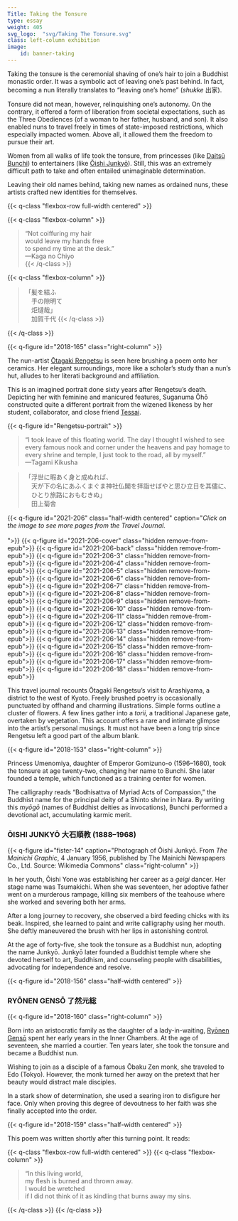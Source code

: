 ```yaml
---
Title: Taking the Tonsure
type: essay
weight: 405
svg_logo:  "svg/Taking The Tonsure.svg"
class: left-column exhibition
image: 
    id: banner-taking
---
```


Taking the tonsure is the ceremonial shaving of one’s hair to join a Buddhist monastic order. It was a symbolic act of leaving one’s past behind. In fact, becoming a nun literally translates to “leaving one’s home” (*shukke* <span lang="ja">出家</span>).

Tonsure did not mean, however, relinquishing one’s autonomy. On the contrary, it offered a form of liberation from societal expectations, such as the Three Obediences (of a woman to her father, husband, and son). It also enabled nuns to travel freely in times of state-imposed restrictions, which especially impacted women. Above all, it allowed them the freedom to pursue their art.

Women from all walks of life took the tonsure, from princesses (like [Daitsū Bunchi](/artists/#Daitsū-Bunchi-大通文智/)) to entertainers (like [Ōishi Junkyō](/artists/#Ōishi-Junkyō-大石順教/)). Still, this was an extremely difficult path to take and often entailed unimaginable determination.

Leaving their old names behind, taking new names as ordained nuns, these artists crafted new identities for themselves.

{{< q-class "flexbox-row full-width centered" >}}

{{< q-class "flexbox-column" >}}
>“Not coiffuring my hair<br />
>would leave my hands free<br />
>to spend my time at the desk.”<br />
>—Kaga no Chiyo<br />
{{< /q-class >}}

{{< q-class "flexbox-column" >}}
><span lang="ja">「髪を結ふ<br />
>&#12288;手の隙明て　<br />
>&#12288;炬燵哉」<br />
>&#12288;加賀千代</span>
{{< /q-class >}}

{{< /q-class >}}

<div class="spacer-300"></div>

{{< q-figure id="2018-165" class="right-column" >}}

The nun-artist [Ōtagaki Rengetsu](/artists/#Ōtagaki-Rengetsu-太田垣蓮月/) is seen here brushing a poem onto her ceramics. Her elegant surroundings, more like a scholar’s study than a nun’s hut, alludes to her literati background and affiliation.

This is an imagined portrait done sixty years after Rengetsu’s death. Depicting her with feminine and manicured features, Suganuma Ōhō constructed quite a different portrait from the wizened likeness by her student, collaborator, and close friend [Tessai](/artists/#Tomioka-Tessai-富岡鉄斎/).

{{< q-figure id="Rengetsu-portrait" >}}

>“I took leave of this floating world. The day I thought I wished to see every famous nook and corner under the heavens and pay homage to every shrine and temple, I just took to the road, all by myself.”<br />
>—Tagami Kikusha

><span lang="ja">「浮世に暇あく身と成ぬれば、<br />
>&#12288;天が下の名にあふくまぐま神社仏閣を拝詣せばやと思ひ立日を其儘に、<br />
>&#12288;ひとり旅路におもむきぬ」<br />
>&#12288;田上菊舎</span>

<div class="spacer spacer-200"></div>

{{< q-figure id="2021-206" class="half-width centered" caption="*Click on the image to see more pages from the Travel Journal.*<br/><br/>">}}
{{< q-figure id="2021-206-cover" class="hidden remove-from-epub">}}
{{< q-figure id="2021-206-back" class="hidden remove-from-epub">}}
{{< q-figure id="2021-206-3" class="hidden remove-from-epub">}}
{{< q-figure id="2021-206-4" class="hidden remove-from-epub">}}
{{< q-figure id="2021-206-5" class="hidden remove-from-epub">}}
{{< q-figure id="2021-206-6" class="hidden remove-from-epub">}}
{{< q-figure id="2021-206-7" class="hidden remove-from-epub">}}
{{< q-figure id="2021-206-8" class="hidden remove-from-epub">}}
{{< q-figure id="2021-206-9" class="hidden remove-from-epub">}}
{{< q-figure id="2021-206-10" class="hidden remove-from-epub">}}
{{< q-figure id="2021-206-11" class="hidden remove-from-epub">}}
{{< q-figure id="2021-206-12" class="hidden remove-from-epub">}}
{{< q-figure id="2021-206-13" class="hidden remove-from-epub">}}
{{< q-figure id="2021-206-14" class="hidden remove-from-epub">}}
{{< q-figure id="2021-206-15" class="hidden remove-from-epub">}}
{{< q-figure id="2021-206-16" class="hidden remove-from-epub">}}
{{< q-figure id="2021-206-17" class="hidden remove-from-epub">}}
{{< q-figure id="2021-206-18" class="hidden remove-from-epub">}}

This travel journal recounts Ōtagaki Rengetsu’s visit to Arashiyama, a district to the west of Kyoto. Freely brushed poetry is occasionally punctuated by offhand and charming illustrations. Simple forms outline a cluster of flowers. A few lines gather into a *torii*, a traditional Japanese gate, overtaken by vegetation. This account offers a rare and intimate glimpse into the artist’s personal musings. It must not have been a long trip since Rengetsu left a good part of the album blank.


<div class="spacer spacer-300"></div>

{{< q-figure id="2018-153" class="right-column" >}}

Princess Umenomiya, daughter of Emperor Gomizuno-o (1596–1680), took the tonsure at age twenty-two, changing her name to Bunchi. She later founded a temple, which functioned as a training center for women.

The calligraphy reads “Bodhisattva of Myriad Acts of Compassion,” the Buddhist name for the principal deity of a Shinto shrine in Nara. By writing this *myōgō* (names of Buddhist deities as invocations), Bunchi performed a devotional act, accumulating karmic merit.

<div class="spacer spacer-300"></div>

### ŌISHI JUNKYŌ <span lang="ja">大石順教</span> (1888–1968)

{{< q-figure id="fister-14" caption="Photograph of Ōishi Junkyō. From *The Mainichi Graphic*, 4 January 1956, published by The Mainichi Newspapers Co., Ltd. Source: Wikimedia Commons" class="right-column" >}}

In her youth, Ōishi Yone was establishing her career as a *geigi* dancer. Her stage name was Tsumakichi. When she was seventeen, her adoptive father went on a murderous rampage, killing six members of the teahouse where she worked and severing both her arms.

After a long journey to recovery, she observed a bird feeding chicks with its beak. Inspired, she learned to paint and write calligraphy using her mouth. She deftly maneuvered the brush with her lips in astonishing control.

At the age of forty-five, she took the tonsure as a Buddhist nun, adopting the name Junkyō. Junkyō later founded a Buddhist temple where she devoted herself to art, Buddhism, and counseling people with disabilities, advocating for independence and resolve.

<div class="spacer spacer-100"></div>

{{< q-figure id="2018-156" class="half-width centered" >}}


<div class="spacer spacer-300"></div>


### RYŌNEN GENSŌ <span lang="ja">了然元総</span>

{{< q-figure id="2018-160" class="right-column" >}}

Born into an aristocratic family as the daughter of a lady-in-waiting, [Ryōnen Gensō](/artists/#Ryōnen-Gensō-了然元総/) spent her early years in the Inner Chambers. At the age of seventeen, she married a courtier. Ten years later, she took the tonsure and became a Buddhist nun.

Wishing to join as a disciple of a famous Ōbaku Zen monk, she traveled to Edo (Tokyo). However, the monk turned her away on the pretext that her beauty would distract male disciples.

In a stark show of determination, she used a searing iron to disfigure her face. Only when proving this degree of devoutness to her faith was she finally accepted into the order.

<div class="spacer spacer-100"></div>

{{< q-figure id="2018-159" class="half-width centered" >}}

<div class="spacer spacer-100"></div>

This poem was written shortly after this turning point. It reads:

{{< q-class "flexbox-row full-width centered" >}}
{{< q-class "flexbox-column" >}}

>“In this living world,<br />
>my flesh is burned and thrown away.<br />
>I would be wretched<br />
>if I did not think of it as kindling that burns away my sins.

{{< /q-class >}}
{{< /q-class >}}
